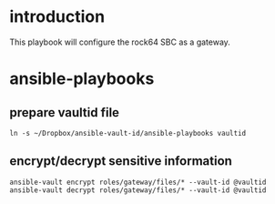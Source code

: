 # introduction
This playbook will configure the rock64 SBC as a gateway.


# ansible-playbooks

## prepare vaultid file
```
ln -s ~/Dropbox/ansible-vault-id/ansible-playbooks vaultid
```

## encrypt/decrypt sensitive information
```
ansible-vault encrypt roles/gateway/files/* --vault-id @vaultid
ansible-vault decrypt roles/gateway/files/* --vault-id @vaultid
```
 
 